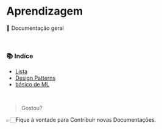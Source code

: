 # Aprendizagem
📖 Documentação geral

<br>

### **📚 Indíce**<br>
* [Lista](https://github.com/GiovanaMerces/Aprendizagem/blob/main/Lista/Tipo1/Leitura.md)<br>
* [Design Patterns](https://github.com/GiovanaMerces/Aprendizagem/blob/main/Design%20Patterns.md)<br>
* [básico de ML](https://github.com/GiovanaMerces/Aprendizagem/blob/main/B%C3%A1sico%20de%20ML.md)<br>
<br>

> Gostou?

👉🏻Fique à vontade para Contribuir novas Documentações.
